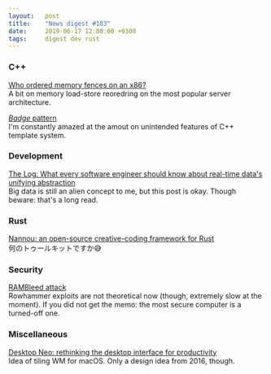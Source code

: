 ```yaml
---
layout:   post
title:    "News digest #183"
date:     2019-06-17 12:00:00 +0300
tags:     digest dev rust
---
```


<!--
It seems that 17th day of month slowly becomes more and more significant for me.
-->

### C++

[Who ordered memory fences on an x86?](https://bartoszmilewski.com/2008/11/05/who-ordered-memory-fences-on-an-x86/)<br/>
A bit on memory load-store reoredring on the most popular server architecture.

[_Badge_ pattern](https://awesomekling.github.io/Serenity-C++-patterns-The-Badge/)<br/>
I'm constantly amazed at the amout on unintended features of C++ template system.

### Development

[The Log: What every software engineer should know about real-time data's unifying abstraction](https://engineering.linkedin.com/distributed-systems/log-what-every-software-engineer-should-know-about-real-time-datas-unifying)<br/>
Big data is still an alien concept to me, but this post is okay. Though beware: that's a long read.

### Rust

[Nannou: an open-source creative-coding framework for Rust](https://nannou.cc/)<br/>
何のトゥールキットですか😅

### Security

[RAMBleed attack](https://rambleed.com/)<br/>
Rowhammer exploits are not theoretical now (though, extremely slow at the moment).
If you did not get the memo: the most secure computer is a turned-off one.

### Miscellaneous

[Desktop Neo: rethinking the desktop interface for productivity](https://desktopneo.com/)<br/>
Idea of tiling WM for macOS. Only a design idea from 2016, though.

